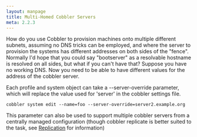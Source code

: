 ```yaml
---
layout: manpage
title: Multi-Homed Cobbler Servers
meta: 2.2.3
---
```


How do you use Cobbler to provision machines onto multiple
different subnets, assuming no DNS tricks can be employed, and
where the server to provision the systems has different addresses
on both sides of the "fence". Normally I'd hope that you could say
"bootserver" as a resolvable hostname is resolved on all sides, but
what if you can't have that? Suppose you have no working DNS. Now
you need to be able to have different values for the address of the
cobbler server.

Each profile and system object can take a --server-override
parameter, which will replace the value used for 'server' in the
cobbler settings file.

    cobbler system edit --name=foo --server-override=server2.example.org

This parameter can also be used to support multiple cobbler servers
from a centrally managed configuration (though cobbler replicate is
better suited to the task, see
[Replication](Replication) for information)

